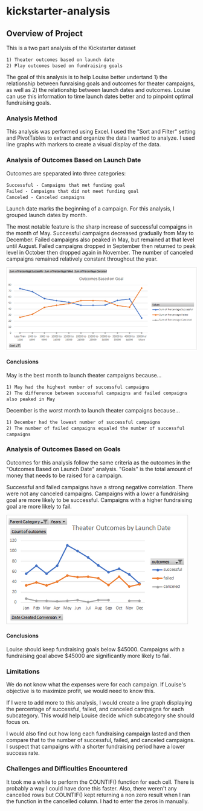# kickstarter-analysis

## Overview of Project

This is a two part analysis of the Kickstarter dataset 

    1) Theater outcomes based on launch date
    2) Play outcomes based on fundraising goals

The goal of this analysis is to help Louise better undertand 1) the relationship between funraising goals and outcomes for theater campaigns, as well as 2) the relationship between launch dates and outcomes. Louise can use this information to time launch dates better and to pinpoint optimal fundraising goals.  

### Analysis Method

This analysis was performed using Excel. I used the "Sort and Filter" setting and PivotTables to extract and organize the data I wanted to analyze. I used line graphs with markers to create a visual display of the data.

### Analysis of Outcomes Based on Launch Date

Outcomes are speparated into three categories: 
   
    Successful - Campaigns that met funding goal 
    Failed - Campaigns that did not meet funding goal
    Canceled - Canceled campaigns

Launch date marks the beginning of a campaign. For this analysis, I grouped launch dates by month.

The most notable feature is the sharp increase of successful compaigns in the month of May. Successful campaigns decreased gradually from May to December. 
Failed campaigns also peaked in May, but remained at that level until August. Failed campaigns dropped in September then returned to peak level in October then dropped again in November. The number of canceled campaigns remained relatively constant throughout the year.

![Outcomes_vs_Goals](https://github.com/jolwig/kickstarter-analysis/blob/main/Outcomes_vs_Goals.png)

#### Conclusions

May is the best month to launch theater campaigns because...
    
    1) May had the highest number of successful campaigns
    2) The difference between successful campaigns and failed compaigns also peaked in May

December is the worst month to launch theater campaigns because...
    
    1) December had the lowest number of successful campaigns
    2) The number of failed campaigns equaled the number of successful campaigns 


### Analysis of Outcomes Based on Goals

Outcomes for this analysis follow the same criteria as the outcomes in the "Outcomes Based on Launch Date" analysis.
"Goals" is the total amount of money that needs to be raised for a campaign.

Successful and failed campaigns have a strong negative correlation. There were not any canceled campaigns. Campaigns with a lower a fundraising goal are more likely to be successful. Campaigns with a higher fundraising goal are more likely to fail.

![Theater_Outcomes_vs_Launch](https://github.com/jolwig/kickstarter-analysis/blob/main/Theater_Outcomes_vs_Launch.png)

#### Conclusions

Louise should keep fundraising goals below $45000. Campaigns with a fundraising goal above $45000 are significantly more likely to fail. 
    

### Limitations

We do not know what the expenses were for each campaign. If Louise's objective is to maximize profit, we would need to know this.

If I were to add more to this analysis, I would create a line graph displaying the percentage of successful, failed, and canceled campaigns for each subcategory. This would help Louise decide which subcategory she should focus on.

I would also find out how long each fundraising campaign lasted and then compare that to the number of successful, failed, and canceled campaigns. I suspect that campaigns with a shorter fundraising period have a lower success rate.


### Challenges and Difficulties Encountered

It took me a while to perform the COUNTIF() function for each cell. There is probably a way I could have done this faster. Also, there weren't any cancelled rows but COUNTIF() kept returning a non zero result when I ran the function in the cancelled column. I had to enter the zeros in manually.
